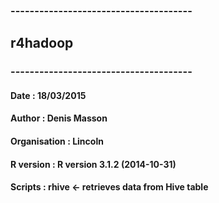 ### --------------------------------------
##   r4hadoop
### --------------------------------------
#### Date : 18/03/2015
#### Author : Denis Masson
#### Organisation : Lincoln
#### R version : R version 3.1.2 (2014-10-31)
#### Scripts : rhive <- retrieves data from Hive table
